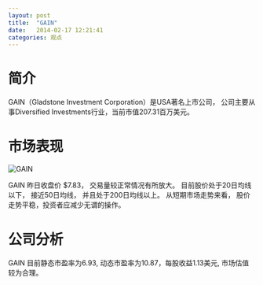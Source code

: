 ```yaml
---
layout: post
title:  "GAIN"
date:   2014-02-17 12:21:41
categories: 观点
---
```


# 简介
GAIN（Gladstone Investment Corporation）是USA著名上市公司，
公司主要从事Diversified Investments行业，当前市值207.31百万美元。

# 市场表现

![GAIN](http://finviz.com/chart.ashx?t=GAIN&ty=c&ta=1&p=d&s=l)

GAIN 昨日收盘价 $7.83，
交易量较正常情况有所放大。
目前股价处于20日均线以下，
接近50日均线，
并且处于200日均线以上。
从短期市场走势来看，
股价走势平稳，投资者应减少无谓的操作。

# 公司分析
GAIN 目前静态市盈率为6.93, 动态市盈率为10.87，每股收益1.13美元,
市场估值较为合理。
